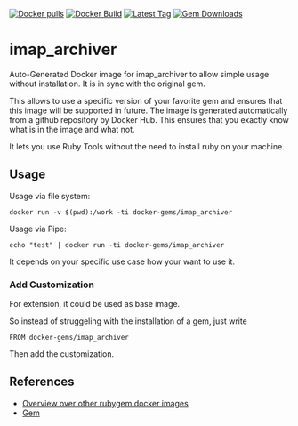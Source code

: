 [![Docker pulls](https://img.shields.io/docker/pulls/rubygem/imap_archiver.svg)](https://hub.docker.com/r/rubygem/imap_archiver/)
[![Docker Build](https://img.shields.io/docker/automated/rubygem/imap_archiver.svg)](https://hub.docker.com/r/rubygem/imap_archiver/)
[![Latest Tag](https://img.shields.io/github/tag/docker-rubygem/imap_archiver.svg)](https://hub.docker.com/r/rubygem/imap_archiver/)
[![Gem Downloads](https://img.shields.io/gem/dt/imap_archiver.svg)](https://rubygems.org/gems/imap_archiver/)
# imap_archiver

Auto-Generated Docker image for imap_archiver to allow simple usage without installation.
It is in sync with the original gem.

This allows to use a specific version of your favorite gem and ensures that this image will be supported in future.
The image is generated automatically from a github repository by Docker Hub.
This ensures that you exactly know what is in the image and what not.

It lets you use Ruby Tools without the need to install ruby on your machine.

## Usage

Usage via file system:

`docker run -v $(pwd):/work -ti docker-gems/imap_archiver`

Usage via Pipe:

`echo "test" | docker run -ti docker-gems/imap_archiver`

It depends on your specific use case how your want to use it.

### Add Customization

For extension, it could be used as base image.

So instead of struggeling with the installation of a gem, just write

`FROM docker-gems/imap_archiver`

Then add the customization.

## References

 - [Overview over other rubygem docker images](https://github.com/thinkbot/docker-rubygem)
 - [Gem](https://rubygems.org/gems/imap_archiver/)
